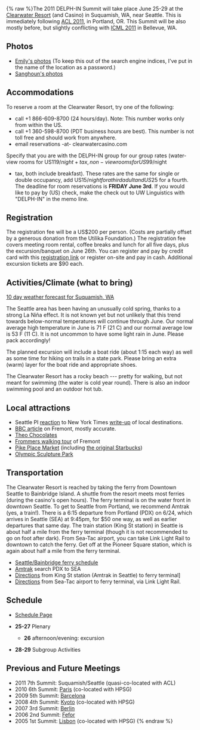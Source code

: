 {% raw %}The 2011 DELPH-IN Summit will take place June 25-29 at the [Clearwater
Resort](http://www.clearwatercasino.com/accommodations/amenities.html)
(and Casino) in Suquamish, WA, near Seattle. This is immediately
following [ACL 2011](http://www.acl2011.org/), in Portland, OR. This
Summit will be also mostly before, but slightly conflicting with [ICML
2011](http://www.icml-2011.org/) in Bellevue, WA.

## Photos

- [Emily's
photos](http://erbonzo.smugmug.com/Travel/DELPH-IN-2011/17767368_9pDZBj)
(To keep this out of the search engine indices, I've put in the name
of the location as a password.)
- [Sanghoun's
photos](https://picasaweb.google.com/106261683885290415644/Suquamish?authkey=Gv1sRgCP_gy5_A3OzgJQ)

## Accommodations

To reserve a room at the Clearwater Resort, try one of the following:

- call +1 866-609-8700 (24 hours/day). Note: This number works only
from within the US.
- call +1 360-598-8700 (PDT business hours are best). This number is
not toll free and should work from anywhere.
- email reservations -at- clearwatercasino.com

Specify that you are with the DELPH-IN group for our group rates
(water-view rooms for US$119/night + tax, non-view rooms for US$99/night
+ tax, both include breakfast). These rates are the same for single or
double occupancy, add US$15/night for a third adult and US$25 for a
fourth. The deadline for room reservations is **FRIDAY June 3rd**. If
you would like to pay by (US) check, make the check out to UW
Linguistics with "DELPH-IN" in the memo line.

## Registration

The registration fee will be a US$200 per person. (Costs are partially
offset by a generous donation from the Utilika Foundation.) The
registration fee covers meeting room rental, coffee breaks and lunch for
all five days, plus the excursion/banquet on June 26th. You can register
and pay by credit card with this [registration
link](http://www.regonline.com/Register/Checkin.aspx?EventID=986288) or
register on-site and pay in cash. Additional excursion tickets are $90
each.

## Activities/Climate (what to bring)

[10 day weather forecast for Suquamish,
WA](http://www.weather.com/weather/tenday/USWA0440)

The Seattle area has been having an unusually cold spring, thanks to a
strong La Niña effect. It is not known yet but not unlikely that this
trend towards below-normal temperatures will continue through June. Our
normal average high temperature in June is 71 F (21 C) and our normal
average low is 53 F (11 C). It is not uncommon to have some light rain
in June. Please pack accordingly!

The planned excursion will include a boat ride (about 1:15 each way) as
well as some time for hiking on trails in a state park. Please bring an
extra (warm) layer for the boat ride and appropriate shoes.

The Clearwater Resort has a rocky beach --- pretty for walking, but not
meant for swimming (the water is cold year round). There is also an
indoor swimming pool and an outdoor hot tub.

## Local attractions

- Seattle PI
[reaction](http://www.seattlepi.com/connelly/433452_JOELWEEKEND.html?source=rss)
to New York Times
[write-up](http://travel.nytimes.com/2011/01/09/travel/09where-to-go.html?scp=1&sq=top%2041&st=cse%22)
of local destinations.
- [BBC
article](http://www.bbc.com/travel/feature/20110120-seattles-fremont-neighbourhood)
on Fremont, mostly accurate.
- [Theo Chocolates](http://theochocolate.com/)
- [Frommers walking
tour](http://www.frommers.com/destinations/seattle/0032020035.html)
of Fremont
- [Pike Place Market](http://www.pikeplacemarket.org/) (including [the
original
Starbucks](http://www.historylink.org/index.cfm?DisplayPage=output.cfm&File_Id=2075))
- [Olympic Sculpture Park](http://www.seattleartmuseum.org/visit/osp/)

## Transportation

The Clearwater Resort is reached by taking the ferry from Downtown
Seattle to Bainbridge Island. A shuttle from the resort meets most
ferries (during the casino's open hours). The ferry terminal is on the
water front in downtown Seattle. To get to Seattle from Portland, we
recommend Amtrak (yes, a train!). There is a 6:15 departure from
Portland (PDX) on 6/24, which arrives in Seattle (SEA) at 9:45pm, for
$50 one way, as well as earlier departures that same day. The train
station (King St station) in Seattle is about half a mile from the ferry
terminal (though it is not recommended to go on foot after dark). From
Sea-Tac airport, you can take Link Light Rail to downtown to catch the
ferry. Get off at the Pioneer Square station, which is again about half
a mile from the ferry terminal.

- [Seattle/Bainbridge ferry
schedule](http://www.wsdot.com/ferries/schedule/ScheduleDetailByRoute.aspx?route=sea-bi)
- [Amtrak](http://tickets.amtrak.com/itd/amtrak) search PDX to SEA
- [Directions](http://maps.google.com/maps?f=d&source=s_d&saddr=516+3rd+Avenue,+Seattle,+WA+98104-2392+(AmTrak-King+Street+Station)&daddr=Seattle+Ferry+Terminal,+Seattle,+King,+Washington&hl=en&geocode=FW1N1gIddWS1-CFmWdge4xcu1w%3BFdFb1gId8ES1-CnZIwDrr2qQVDFO23-W8-lepg&mra=prev&sll=47.600685,-122.334195&sspn=0.008913,0.021672&ie=UTF8&z=16)
from King St station (Amtrak in Seattle) to ferry terminal\]
- [Directions](http://maps.google.com/maps?f=d&source=s_d&saddr=Sea-Tac+Airport,+Seattle,+WA&daddr=Seattle+Ferry+Terminal,+Seattle,+King,+Washington&hl=en&geocode=FVbu0wIdHdK1-CG3N9zHxNnTmQ%3BFdFb1gId8ES1-CnZIwDrr2qQVDFO23-W8-lepg&mra=ls&dirflg=r&ttype=dep&date=05%2F18%2F11&time=3:00pm&noexp=0&noal=0&sort=def&sll=47.62694,-122.339725&sspn=0.570135,1.387024&ie=UTF8&z=11&start=0)
from Sea-Tac airport to ferry terminal, via Link Light Rail.

## Schedule

- [Schedule Page](../SuquamishSchedule)
- **25-27** Plenary
  
  - **26** afternoon/evening: excursion
- **28-29** Subgroup Activities

## Previous and Future Meetings

- 2011 7th Summit: Suquamish/Seattle (quasi-co-located with ACL)
- 2010 6th Summit: [Paris](../ParisTop) (co-located with HPSG)
- 2009 5th Summit: [Barcelona](../BarcelonaTop)
- 2008 4th Summit: [Kyoto](../KyotoTop) (co-located with HPSG)
- 2007 3rd Summit: [Berlin](../BerlinTop)
- 2006 2nd Summit: [Fefor](../FeforTop)
- 2005 1st Summit: [Lisbon](../LisbonTop) (co-located with HPSG)
<update date omitted for speed>{% endraw %}